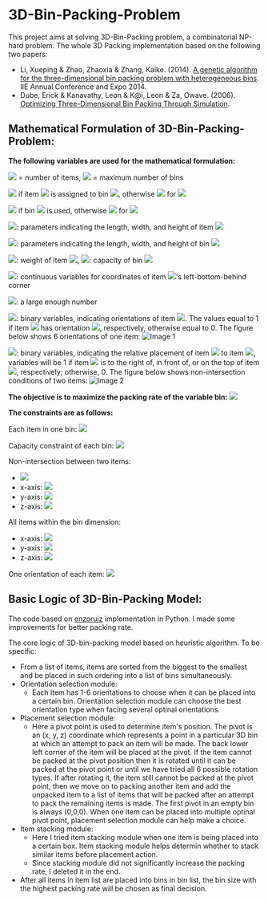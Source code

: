 # 3D-Bin-Packing-Problem
This project aims at solving 3D-Bin-Packing problem, a combinatorial NP-hard problem.
The whole 3D Packing implementation based on the following two papers:
- Li, Xueping & Zhao, Zhaoxia & Zhang, Kaike. (2014). [A genetic algorithm for the three-dimensional bin packing problem with heterogeneous bins](https://github.com/Janet-19/3d-bin-packing-problem/blob/master/Reference/3DBPP_ISERC_Final.revHEAD.pdf). IIE Annual Conference and Expo 2014. 
- Dube, Erick & Kanavathy, Leon & K@i, Leon & Za, Owave. (2006). [Optimizing Three-Dimensional Bin Packing Through Simulation](https://github.com/Janet-19/3d-bin-packing-problem/blob/master/Reference/erick_dube_507-034.pdf). 

Mathematical Formulation of 3D-Bin-Packing-Problem:
---------------------
**The following variables are used for the mathematical formulation:**

<img src="https://render.githubusercontent.com/render/math?math=n"> = number of items, 
<img src="https://render.githubusercontent.com/render/math?math=UB=n"> = maximum number of bins

<img src="https://render.githubusercontent.com/render/math?math=x_{ij} = 1"> if item <img src="https://render.githubusercontent.com/render/math?math=i"> is assigned to bin <img src="https://render.githubusercontent.com/render/math?math=j">, otherwise 
<img src="https://render.githubusercontent.com/render/math?math=x_{ij} = 0"> for 
<img src="https://render.githubusercontent.com/render/math?math=i = 0, ..., n-1, j = 0, ..., UB - 1">

<img src="https://render.githubusercontent.com/render/math?math=y_{j} = 1"> if bin <img src="https://render.githubusercontent.com/render/math?math=j"> is used, otherwise 
<img src="https://render.githubusercontent.com/render/math?math=y_{j} = 0"> for 
<img src="https://render.githubusercontent.com/render/math?math=j = 0, ..., UB - 1">

<img src="https://render.githubusercontent.com/render/math?math=(l_{i}, w_{i}, h_{i})">: parameters indicating the length, width, and height of item 
<img src="https://render.githubusercontent.com/render/math?math=i">

<img src="https://render.githubusercontent.com/render/math?math=(L_{j}, W_{j}, H_{j})">: parameters indicating the length, width, and height of bin 
<img src="https://render.githubusercontent.com/render/math?math=j">

<img src="https://render.githubusercontent.com/render/math?math=c_{i}">: weight of item <img src="https://render.githubusercontent.com/render/math?math=i">, 
<img src="https://render.githubusercontent.com/render/math?math=C_{j}">: capacity of bin <img src="https://render.githubusercontent.com/render/math?math=j">

<img src="https://render.githubusercontent.com/render/math?math=(x_{i}, y_{i}, z_{i})">: continuous variables for coordinates of item 
<img src="https://render.githubusercontent.com/render/math?math=i">'s left-bottom-behind corner

<img src="https://render.githubusercontent.com/render/math?math=M">: a large enough number

<img src="https://render.githubusercontent.com/render/math?math=o_{i1}, o_{i2}, o_{i3}, o_{i4}, o_{i5}, o_{i6}">: binary variables, indicating orientations of item 
<img src="https://render.githubusercontent.com/render/math?math=i">. The values equal to 1 if item <img src="https://render.githubusercontent.com/render/math?math=i"> has orientation <img src="https://render.githubusercontent.com/render/math?math=1, 2, 3, 4, 5, 6">, respectively, otherwise equal to 0. The figure below shows 6 orientations of one item:
![Image 1](https://github.com/Janet-19/3d-bin-packing-problem/blob/master/Reference/6%20ways%20of%20placing.jpg)

<img src="https://render.githubusercontent.com/render/math?math=a_{im}, b_{im}, c_{im}">: binary variables, indicating the relative placement of item 
<img src="https://render.githubusercontent.com/render/math?math=i"> to item <img src="https://render.githubusercontent.com/render/math?math=m">, variables will be 1 if item <img src="https://render.githubusercontent.com/render/math?math=i"> is to the right of, in front of, or on the top of item 
<img src="https://render.githubusercontent.com/render/math?math=m">, respectively; otherwise, 0. The figure below shows non-intersection conditions of two items:
![Image 2](https://github.com/Janet-19/3d-bin-packing-problem/blob/master/Reference/Non-intersection%20conditions.png)

**The objective is to maximize the packing rate of the variable bin:**
<img src="https://render.githubusercontent.com/render/math?math=\max \frac{\sum_{0}^{UB-1}(l_{i} \times w_{i} \times h_{i})x_{ij}}{(L_{j} \times W_{j} \times H_{j})}">

**The constraints are as follows:**

Each item in one bin: <img src="https://render.githubusercontent.com/render/math?math=\sum_{j=0}^{UB-1} x_{ij} = 1">

Capacity constraint of each bin: <img src="https://render.githubusercontent.com/render/math?math=\sum_{i=0}^{UB-1} c_{i} x_{ij} \leq C_{j} y_{j}"> 

Non-intersection between two items: 
- <img src="https://render.githubusercontent.com/render/math?math=a_{im} %2B a_{mi} %2B b_{im} %2B b_{mi} %2B c_{im} %2B c_{mi} \geq 1, i \neq m">
- x-axis: <img src="https://render.githubusercontent.com/render/math?math=x_{i} %2B w_i(o_{i1} %2B o_{i4}) %2B l_i(o_{i2} %2B o_{i5}) %2B h_i(o_{i3} %2B o_{i6}) \leq x_{m} %2B M(1-a_{im}), i \neq m">
- y-axis: <img src="https://render.githubusercontent.com/render/math?math=y_{i} %2B l_i(o_{i1} %2B o_{i6}) %2B w_i(o_{i2} %2B o_{i3}) %2B h_i(o_{i4} %2B o_{i5}) \leq y_{m} %2B M(1-b_{im}), i \neq m">
- z-axis: <img src="https://render.githubusercontent.com/render/math?math=z_{i} %2B h_i(o_{i1} %2B o_{i2}) %2B l_i(o_{i3} %2B o_{i4}) %2B w_i(o_{i5} %2B o_{i6}) \leq z_{m} %2B M(1-c_{im}), i \neq m">

All items within the bin dimension:
- x-axis: <img src="https://render.githubusercontent.com/render/math?math=(x_{i} %2B w_i(o_{i1} %2B o_{i4}) %2B l_i(o_{i2} %2B o_{i5}) %2B h_i(o_{i3} %2B o_{i6})) x_{ij} \leq L_{j}">
- y-axis: <img src="https://render.githubusercontent.com/render/math?math=(y_{i} %2B l_i(o_{i1} %2B o_{i6}) %2B w_i(o_{i2} %2B o_{i3}) %2B h_i(o_{i4} %2B o_{i5})) x_{ij} \leq W_{j}">
- z-axis: <img src="https://render.githubusercontent.com/render/math?math=(z_{i} %2B h_i(o_{i1} %2B o_{i2}) %2B l_i(o_{i3} %2B o_{i4}) %2B w_i(o_{i5} %2B o_{i6})) x_{ij} \leq H_{j}">

One orientation of each item: <img src="https://render.githubusercontent.com/render/math?math=o_{i1} %2B o_{i2} %2B o_{i3} %2B o_{i4} %2B o_{i5} %2B o_{i6} = 1">

Basic Logic of 3D-Bin-Packing Model:
---------------------

The code based on [enzoruiz](https://github.com/enzoruiz/3dbinpacking) implementation in Python. I made some improvements for better packing rate.

The core logic of 3D-bin-packing model based on heuristic algorithm. To be specific:
- From a list of items, items are sorted from the biggest to the smallest and be placed in such ordering into a list of bins simultaneously.
- Orientation selection module: 
  - Each item has 1-6 orientations to choose when it can be placed into a certain bin. Orientation selection module can choose the best orientation type when facing several optinal orientations.
- Placement selection module: 
  - Here a pivot point is used to determine item's position. The pivot is an (x, y, z) coordinate which represents a point in a particular 3D bin at which an attempt to pack an item will be made. The back lower left corner of the item will be placed at the pivot. If the item cannot be packed at the pivot position then it is rotated until it can be packed at the pivot point or until we have tried all 6 possible rotation types. If after rotating it, the item still cannot be packed at the pivot point, then we move on to packing another item and add the unpacked item to a list of items that will be packed after an attempt to pack the remaining items is made. The first pivot in an empty bin is always (0,0,0). When one item can be placed into multiple optinal pivot point, placement selection module can help make a choice.
- Item stacking module:
  - Here I tried item stacking module when one item is being placed into a certain box. Item stacking module helps determin whether to stack similar items before placement action.
  - Since stacking module did not significantly increase the packing rate, I deleted it in the end.
- After all items in item list are placed into bins in bin list, the bin size with the highest packing rate will be chosen as final decision.

